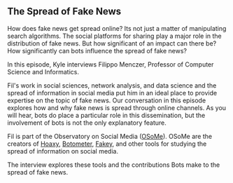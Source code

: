 ## The Spread of Fake News

How does fake news get spread online?  Its not just a matter of manipulating search algorithms.  The social platforms for sharing play a major role in the distribution of fake news.  But how significant of an impact can there be?  How significantly can bots influence the spread of fake news?

In this episode, Kyle interviews Filippo Menczer, Professor of Computer Science and Informatics.

Fil's work in social sciences, network analysis, and data science and the spread of information in social media put him in an ideal place to provide expertise on the topic of fake news.  Our conversation in this episode explores how and why fake news is spread through online channels.  As you will hear, bots do place a particular role in this dissemination, but the involvement of bots is not the only explanatory feature.

Fil is part of the Observatory on Social Media ([OSoMe](https://osome.iuni.iu.edu/tools/)).  OSoMe are the creators of [Hoaxy](http://hoaxy.iuni.iu.edu/), [Botometer](https://botometer.iuni.iu.edu/), [Fakey](https://fakey.iuni.iu.edu/), and other tools for studying the spread of information on social media.

The interview explores these tools and the contributions Bots make to the spread of fake news.